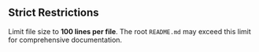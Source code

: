 ## Strict Restrictions
Limit file size to **100 lines per file**.
The root `README.md` may exceed this limit for comprehensive documentation.